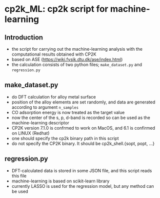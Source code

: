 # cp2k_ML: cp2k script for machine-learning

## Introduction
* the script for carrying out the machine-learning analysis with the computational results obtained with CP2K
* based on ASE (https://wiki.fysik.dtu.dk/ase/index.html)
* the calculation consists of two python files; `make_dataset.py` and `regression.py`

## make_dataset.py
* do DFT calculation for alloy metal surface
* position of the alloy elements are set randomly, and data are generated according to argument `n_samples`
* CO adsorption energy is now treated as the target value
* now the center of the s, p, d-band is recorded so can be used as the machine-learning descriptor
* CP2K version 7.1.0 is confrmed to work on MacOS, and 6.1 is confirmed on LINUX (Redhat)
* one should specify the cp2k binary path in this script
* do not specify the CP2K binary. It should be cp2k_shell.{sopt, popt, ...}

## regression.py
* DFT-calculated data is stored in some JSON file, and this script reads this file
* machine-learning is based on scikit-learn library
* currently LASSO is used for the regression model, but any method can be used

